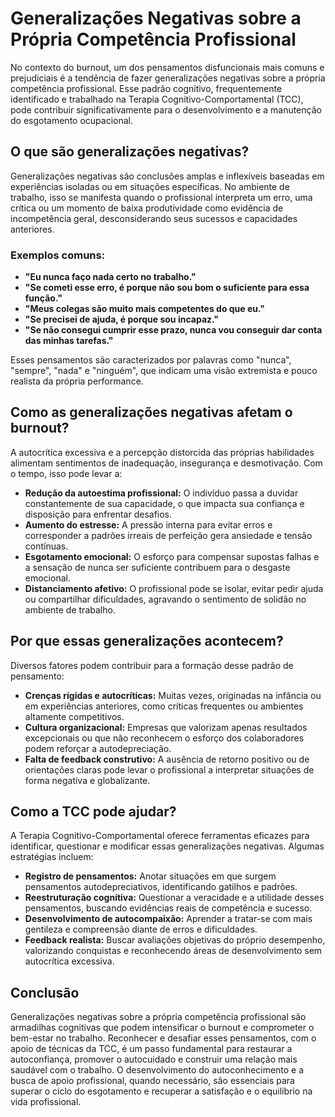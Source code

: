 # Generalizações Negativas sobre a Própria Competência Profissional

No contexto do burnout, um dos pensamentos disfuncionais mais comuns e prejudiciais é a tendência de fazer generalizações negativas sobre a própria competência profissional. Esse padrão cognitivo, frequentemente identificado e trabalhado na Terapia Cognitivo-Comportamental (TCC), pode contribuir significativamente para o desenvolvimento e a manutenção do esgotamento ocupacional.

## O que são generalizações negativas?

Generalizações negativas são conclusões amplas e inflexíveis baseadas em experiências isoladas ou em situações específicas. No ambiente de trabalho, isso se manifesta quando o profissional interpreta um erro, uma crítica ou um momento de baixa produtividade como evidência de incompetência geral, desconsiderando seus sucessos e capacidades anteriores.

### Exemplos comuns:

- **"Eu nunca faço nada certo no trabalho."**
- **"Se cometi esse erro, é porque não sou bom o suficiente para essa função."**
- **"Meus colegas são muito mais competentes do que eu."**
- **"Se precisei de ajuda, é porque sou incapaz."**
- **"Se não consegui cumprir esse prazo, nunca vou conseguir dar conta das minhas tarefas."**

Esses pensamentos são caracterizados por palavras como "nunca", "sempre", "nada" e "ninguém", que indicam uma visão extremista e pouco realista da própria performance.

## Como as generalizações negativas afetam o burnout?

A autocrítica excessiva e a percepção distorcida das próprias habilidades alimentam sentimentos de inadequação, insegurança e desmotivação. Com o tempo, isso pode levar a:

- **Redução da autoestima profissional:** O indivíduo passa a duvidar constantemente de sua capacidade, o que impacta sua confiança e disposição para enfrentar desafios.
- **Aumento do estresse:** A pressão interna para evitar erros e corresponder a padrões irreais de perfeição gera ansiedade e tensão contínuas.
- **Esgotamento emocional:** O esforço para compensar supostas falhas e a sensação de nunca ser suficiente contribuem para o desgaste emocional.
- **Distanciamento afetivo:** O profissional pode se isolar, evitar pedir ajuda ou compartilhar dificuldades, agravando o sentimento de solidão no ambiente de trabalho.

## Por que essas generalizações acontecem?

Diversos fatores podem contribuir para a formação desse padrão de pensamento:

- **Crenças rígidas e autocríticas:** Muitas vezes, originadas na infância ou em experiências anteriores, como críticas frequentes ou ambientes altamente competitivos.
- **Cultura organizacional:** Empresas que valorizam apenas resultados excepcionais ou que não reconhecem o esforço dos colaboradores podem reforçar a autodepreciação.
- **Falta de feedback construtivo:** A ausência de retorno positivo ou de orientações claras pode levar o profissional a interpretar situações de forma negativa e globalizante.

## Como a TCC pode ajudar?

A Terapia Cognitivo-Comportamental oferece ferramentas eficazes para identificar, questionar e modificar essas generalizações negativas. Algumas estratégias incluem:

- **Registro de pensamentos:** Anotar situações em que surgem pensamentos autodepreciativos, identificando gatilhos e padrões.
- **Reestruturação cognitiva:** Questionar a veracidade e a utilidade desses pensamentos, buscando evidências reais de competência e sucesso.
- **Desenvolvimento de autocompaixão:** Aprender a tratar-se com mais gentileza e compreensão diante de erros e dificuldades.
- **Feedback realista:** Buscar avaliações objetivas do próprio desempenho, valorizando conquistas e reconhecendo áreas de desenvolvimento sem autocrítica excessiva.

## Conclusão

Generalizações negativas sobre a própria competência profissional são armadilhas cognitivas que podem intensificar o burnout e comprometer o bem-estar no trabalho. Reconhecer e desafiar esses pensamentos, com o apoio de técnicas da TCC, é um passo fundamental para restaurar a autoconfiança, promover o autocuidado e construir uma relação mais saudável com o trabalho. O desenvolvimento do autoconhecimento e a busca de apoio profissional, quando necessário, são essenciais para superar o ciclo do esgotamento e recuperar a satisfação e o equilíbrio na vida profissional.